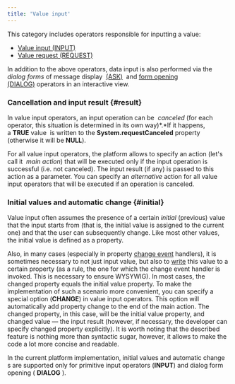 ```yaml
---
title: 'Value input'
---
```


This category includes operators responsible for inputting a value:

-   [Value input (INPUT)](Primitive_input_INPUT.md)
-   [Value request (REQUEST)](Value_request_REQUEST.md)

In addition to the above operators, data input is also performed via the *dialog forms* of message display  [(ASK)](Show_message_MESSAGE_ASK.md#dialog)  and [form opening (DIALOG)](In_an_interactive_view_SHOW_DIALOG.md#dialog) operators in an interactive view.

### Cancellation and input result {#result}

In value input operators, an input operation can be  *canceled* (for each operator, this situation is determined in its own way)*.*If it happens, a **TRUE** value  is written to the **System.requestCanceled** property (otherwise it will be **NULL**).

For all value input operators, the platform allows to specify an action (let's call it  *main action*) that will be executed only if the input operation is successful (i.e. not canceled). The input result (if any) is passed to this action as a parameter. You can specify an *alternative* action for all value input operators that will be executed if an operation is canceled.

### Initial values and automatic change {#initial}

Value input often assumes the presence of a certain *initial* (previous) value that the input starts from (that is, the initial value is assigned to the current one) and that the user can subsequently change. Like most other values, the initial value is defined as a property.

Also, in many cases (especially in property [change event](Form_events.md#property-broken) handlers), it is sometimes necessary to not just input value, but also to [write](Property_change_CHANGE.md) this value to a certain property (as a rule, the one for which the change event handler is invoked. This is necessary to ensure WYSYWIG). In most cases, the changed property equals the initial value property. To make the implementation of such a scenario more convenient, you can specify a special option (**CHANGE**) in value input operators. This option will automatically add property change to the end of the main action. The changed property, in this case, will be the initial value property, and changed value — the input result (however, if necessary, the developer can specify changed property explicitly). It is worth noting that the described feature is nothing more than syntactic sugar, however, it allows to make the code a lot more concise and readable.

In the current platform implementation, initial values and automatic change s are supported only for primitive input operators (**INPUT**) and dialog form opening ( **DIALOG** ).
